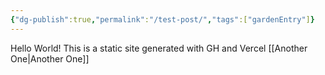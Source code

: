 ```yaml
---
{"dg-publish":true,"permalink":"/test-post/","tags":["gardenEntry"]}
---
```


Hello World! This is a static site generated with GH and Vercel
[[Another One\|Another One]]